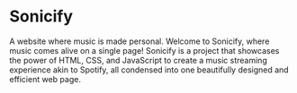 # Sonicify
A website where music is made personal.
Welcome to Sonicify, where music comes alive on a single page! Sonicify is a project that showcases the power of HTML, CSS, and JavaScript to create a music streaming experience akin to Spotify, all condensed into one beautifully designed and efficient web page.

